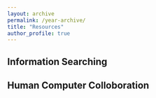```yaml
---
layout: archive
permalink: /year-archive/
title: "Resources"
author_profile: true
---
```


Information Searching
------

Human Computer Colloboration
------
